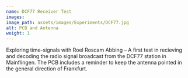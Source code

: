 ```yaml
---
name: DCF77 Receiver Test
images:
image_path: assets/images/Experiments/DCF77.jpg
alt: PCB and Antenna
weight: 1
---
```


Exploring time-signals with Roel Roscam Abbing –  A first test in recieving and decoding the radio signal broadcast from the DCF77 station in Mainflingen.  The PCB includes a reminder to keep the antenna pointed in the general direction of Frankfurt. 

